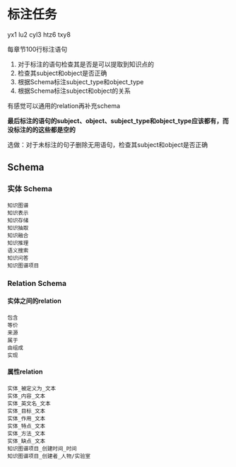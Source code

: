 # 标注任务

yx1 lu2 cyl3 htz6 txy8

每章节100行标注语句

1. 对于标注的语句检查其是否是可以提取到知识点的
2. 检查其subject和object是否正确
3. 根据Schema标注subject_type和object_type
4. 根据Schema标注subject和object的关系

有感觉可以通用的relation再补充schema

**最后标注的语句的subject、object、subject_type和object_type应该都有，而没标注的的这些都是空的**

选做：对于未标注的句子删除无用语句，检查其subject和object是否正确

## Schema

### 实体 Schema

```
知识图谱
知识表示
知识存储
知识抽取
知识融合
知识推理
语义搜索
知识问答
知识图谱项目
```

### Relation Schema

#### 实体之间的relation

```
包含
等价
来源
属于
由组成
实现
```

#### 属性relation

```
实体_被定义为_文本
实体_内容_文本
实体_英文名_文本
实体_目标_文本
实体_作用_文本
实体_特点_文本
实体_方法_文本
实体_缺点_文本
知识图谱项目_创建时间_时间
知识图谱项目_创建者_人物/实验室
```
